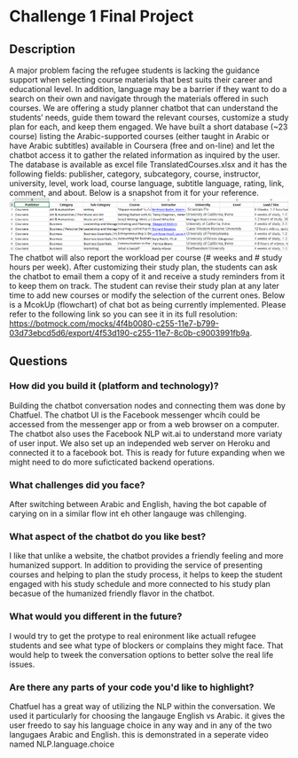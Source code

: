 # Challenge 1 Final Project

## Description

A major problem facing the refugee students is lacking the guidance support when selecting course materials that best suits their career and educational level. In addition, language may be a barrier if they want to do a search on their own and navigate through the materials offered in such courses. We are offering a study planner chatbot that can understand the students’ needs, guide them toward the relevant courses, customize a study plan for each, and keep them engaged.
We have built a short database (~23 course) listing the Arabic-supported courses (either taught in Arabic or have Arabic subtitles) available in Coursera (free and on-line) and let the chatbot access it to gather the related information as inquired by the user. The database is available as excel file TranslatedCourses.xlsx and it has the following fields: publisher, category, subcategory, course, instructor, university, level, work load, course language, subtitle language, rating, link, comment, and about. Below is a snapshot from it for your reference.
![alt text](DB.png "courses")
The chatbot will also report the workload per course (# weeks and # study hours per week). After customizing their study plan, the students can ask the chatbot to email them a copy of it and receive a study reminders from it to keep them on track. The student can revise their study plan at any later time to add new courses or modify the selection of the current ones. Below is a McokUp (flowchart) of chat bot as being currently implemented. Please refer to the following link so you can see it in its full resolution: https://botmock.com/mocks/4f4b0080-c255-11e7-b799-03d73ebcd5d6/export/4f53d190-c255-11e7-8c0b-c9003991fb9a.

## Questions

### How did you build it (platform and technology)?

Building the chatbot conversation nodes and connecting them was done by Chatfuel. The chatbot UI is the Facebook messenger whcih could be accessed from the messenger app or from a web browser on a computer.
The chatbot also uses the Facebook NLP wit.ai to understand more variaty of user input.
We also set up an independed web server on Heroku and connected it to a facebook bot. This is ready for future expanding when we might need to do more suficticated backend operations.

### What challenges did you face?

After switching between Arabic and English, having the bot capable of carying on in a similar flow int eh other langauge was chllenging.

### What aspect of the chatbot do you like best? 

I like that unlike a website, the chatbot provides a friendly feeling and more humanized support.
In addition to providing the service of presenting courses and helping to plan the study process, it helps to keep the student engaged with his study schedule and more connected to his study plan becasue of the humanized friendly flavor in the chatbot.

### What would you different in the future? 

I would try to get the protype to real enironment like actuall refugee students and see what type of blockers or complains they might face. That would help to tweek the conversation options to better solve the real life issues.

### Are there any parts of your code you'd like to highlight?

Chatfuel has a great way of utilizing the NLP within the conversation. We used it particularly for choosing the langauge English vs Arabic. it gives the user freedo to say his language choice in any way and in any of the two langugaes Arabic and English.
this is demonstrated in a seperate video named NLP.language.choice
